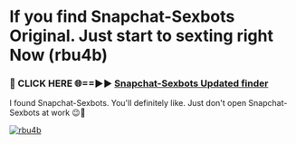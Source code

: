 # If you find Snapchat-Sexbots Original. Just start to sexting right Now (rbu4b)

<h3>🔴 CLICK HERE 🌐==►► <a href="https://tinyurl.com/mtbk5fxa" rel="nofollow">Snapchat-Sexbots Updated finder</a></h3>

I found Snapchat-Sexbots. You'll definitely like. Just don't open Snapchat-Sexbots at work 😉💬

[![rbu4b](https://i.imgur.com/Q8WKrnY.jpeg)](https://tinyurl.com/mtbk5fxa)
